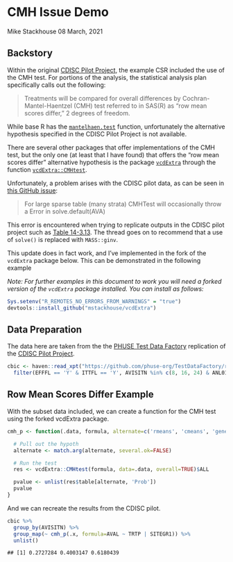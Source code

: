 CMH Issue Demo
================
Mike Stackhouse
08 March, 2021

## Backstory

Within the original [CDISC Pilot
Project](https://bitbucket.cdisc.org/projects/CED/repos/sdtm-adam-pilot-project/browse),
the example CSR included the use of the CMH test. For portions of the
analysis, the statistical analysis plan specifically calls out the
following:

> Treatments will be compared for overall differences by
> Cochran-Mantel-Haentzel (CMH) test referred to in SAS(R) as “row mean
> scores differ,” 2 degrees of freedom.

While base R has the
[`mantelhaen.test`](https://www.rdocumentation.org/packages/stats/versions/3.6.2/topics/mantelhaen.test)
function, unfortunately the alternative hypothesis specified in the
CDISC Pilot Project is not available.

There are several other packages that offer implementations of the CMH
test, but the only one (at least that I have found) that offers the “row
mean scores differ” alternative hypothesis is the package
[`vcdExtra`](https://github.com/friendly/vcdExtra) through the function
[`vcdExtra::CMHtest`](https://www.rdocumentation.org/packages/vcdExtra/versions/0.7-1/topics/CMHtest).

Unfortunately, a problem arises with the CDISC pilot data, as can be
seen in [this GitHub
issue](https://github.com/friendly/vcdExtra/issues/3):

> For large sparse table (many strata) CMHTest will occasionally throw a
> Error in solve.default(AVA)

This error is encountered when trying to replicate outputs in the CDISC
pilot project such as [Table
14-3.13](https://github.com/atorus-research/CDISC_pilot_replication/blob/master/outputs/14-3.13.rtf).
The thread goes on to recommend that a use of `solve()` is replaced with
`MASS::ginv`.

This update does in fact work, and I’ve implemented in the fork of the
`vcdExtra` package below. This can be demonstrated in the following
example

*Note: For further examples in this document to work you will need a
forked version of the `vcdExtra` package installed. You can install as
follows:*

``` r
Sys.setenv("R_REMOTES_NO_ERRORS_FROM_WARNINGS" = "true")
devtools::install_github("mstackhouse/vcdExtra")
```

## Data Preparation

The data here are taken from the the [PHUSE Test Data
Factory](https://advance.phuse.global/display/WEL/Test+Dataset+Factory)
replication of the [CDISC Pilot
Project](https://bitbucket.cdisc.org/projects/CED/repos/sdtm-adam-pilot-project/browse).

``` r
cbic <- haven::read_xpt("https://github.com/phuse-org/TestDataFactory/raw/main/Updated/TDF_ADaM/adcibc.xpt") %>%
  filter(EFFFL == 'Y' & ITTFL == 'Y', AVISITN %in% c(8, 16, 24) & ANL01FL=='Y')
```

## Row Mean Scores Differ Example

With the subset data included, we can create a function for the CMH test
using the forked vcdExtra package.

``` r
cmh_p <- function(.data, formula, alternate=c('rmeans', 'cmeans', 'general', 'cor')) {

  # Pull out the hypoth
  alternate <- match.arg(alternate, several.ok=FALSE)

  # Run the test
  res <- vcdExtra::CMHtest(formula, data=.data, overall=TRUE)$ALL

  pvalue <- unlist(res$table[alternate, 'Prob'])
  pvalue
}
```

And we can recreate the results from the CDISC pilot.

``` r
cbic %>% 
  group_by(AVISITN) %>% 
  group_map(~ cmh_p(.x, formula=AVAL ~ TRTP | SITEGR1)) %>%
  unlist()
```

    ## [1] 0.2727284 0.4003147 0.6180439
